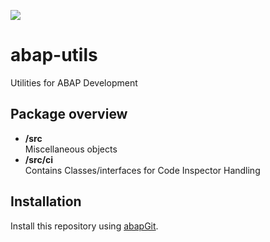![](https://img.shields.io/badge/ABAP-v7.40sp08+-orange)
# abap-utils

Utilities for ABAP Development

## Package overview
- **/src**  
  Miscellaneous objects
- **/src/ci**  
  Contains Classes/interfaces for Code Inspector Handling

## Installation

Install this repository using [abapGit](https://github.com/abapGit/abapGit#abapgit).
